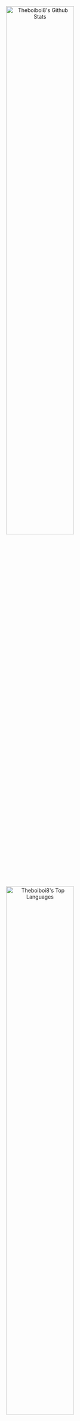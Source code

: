 <div align="center">
  
<img width="60%" align="center" alt="Theboiboi8's Github Stats" src="https://github-readme-stats-sh.vercel.app/api?username=tanchevk&theme=date_night&show_icons=true" />
<br/>
<img align="center" width="60%" alt="Theboiboi8's Top Languages" src="https://github-readme-stats-sh.vercel.app/api/top-langs/?username=tanchevk&langs_count=6&show_icons=true&theme=date_night&layout=compact&size_weight=0.5&count_weight=0.5" />

</div>
